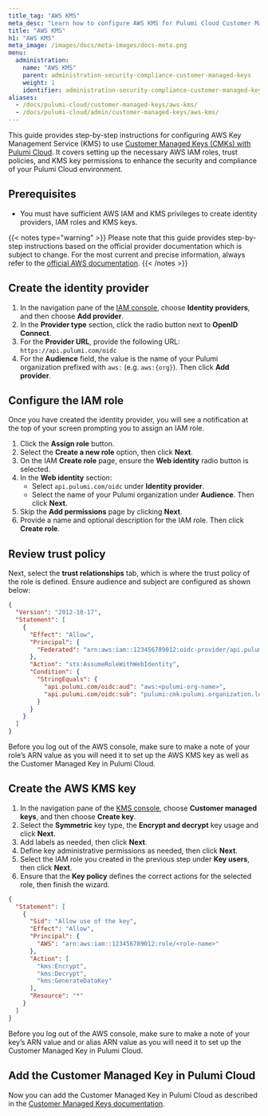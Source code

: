 ```yaml
---
title_tag: "AWS KMS"
meta_desc: "Learn how to configure AWS KMS for Pulumi Cloud Customer Managed Keys to enhance security and compliance."
title: "AWS KMS"
h1: "AWS KMS"
meta_image: /images/docs/meta-images/docs-meta.png
menu:
  administration:
    name: "AWS KMS"
    parent: administration-security-compliance-customer-managed-keys
    weight: 1
    identifier: administration-security-compliance-customer-managed-keys-aws-kms
aliases:
  - /docs/pulumi-cloud/customer-managed-keys/aws-kms/
  - /docs/pulumi-cloud/admin/customer-managed-keys/aws-kms/
---
```


This guide provides step-by-step instructions for configuring AWS Key Management Service (KMS) to use [Customer Managed
Keys (CMKs) with Pulumi Cloud](/docs/administration/security-compliance/customer-managed-keys/). It covers setting up the necessary AWS
IAM roles, trust policies, and KMS key permissions
to enhance the security and compliance of your Pulumi Cloud environment.

## Prerequisites

* You must have sufficient AWS IAM and KMS privileges to create identity providers, IAM roles and KMS keys.

{{< notes type="warning" >}}
Please note that this guide provides step-by-step instructions based on the official provider documentation which is
subject to change. For the most current and precise information, always refer to
the [official AWS documentation](https://docs.aws.amazon.com/IAM/latest/UserGuide/id_roles_providers_create_oidc.html).
{{< /notes >}}

## Create the identity provider

1. In the navigation pane of the [IAM console](https://console.aws.amazon.com/iam/), choose **Identity providers**, and
   then choose **Add provider**.
2. In the **Provider type** section, click the radio button next to **OpenID Connect**.
3. For the **Provider URL**, provide the following URL: `https://api.pulumi.com/oidc`
4. For the **Audience** field, the value is the name of your Pulumi organization prefixed with `aws:` (e.g.
   `aws:{org}`). Then click **Add provider**.

## Configure the IAM role

Once you have created the identity provider, you will see a notification at the top of your screen prompting you to
assign an IAM role.

1. Click the **Assign role** button.
2. Select the **Create a new role** option, then click **Next**.
3. On the IAM **Create role** page, ensure the **Web identity** radio button is selected.
4. In the **Web identity** section:
    * Select `api.pulumi.com/oidc` under **Identity provider**.
    * Select the name of your Pulumi organization under **Audience**. Then click **Next**.
5. Skip the **Add permissions** page by clicking **Next**.
6. Provide a name and optional description for the IAM role. Then click **Create role**.

## Review trust policy

Next, select the **trust relationships** tab, which is where the trust policy of the role is defined. Ensure audience
and subject are configured as shown below:

```json
{
  "Version": "2012-10-17",
  "Statement": [
    {
      "Effect": "Allow",
      "Principal": {
        "Federated": "arn:aws:iam::123456789012:oidc-provider/api.pulumi.com/oidc"
      },
      "Action": "sts:AssumeRoleWithWebIdentity",
      "Condition": {
        "StringEquals": {
          "api.pulumi.com/oidc:aud": "aws:<pulumi-org-name>",
          "api.pulumi.com/oidc:sub": "pulumi:cmk:pulumi.organization.login:<pulumi-org-name>"
        }
      }
    }
  ]
}
```

Before you log out of the AWS console, make sure to make a note of your role’s ARN value as you will need it to set up
the AWS KMS key as well as the Customer Managed Key in Pulumi Cloud.

## Create the AWS KMS key

1. In the navigation pane of the [KMS console](https://console.aws.amazon.com/kms/), choose **Customer managed keys**,
   and then choose **Create key**.
2. Select the **Symmetric** key type, the **Encrypt and decrypt** key usage and click **Next**.
3. Add labels as needed, then click **Next**.
4. Define key administrative permissions as needed, then click **Next**.
5. Select the IAM role you created in the previous step under **Key users**, then click **Next**.
6. Ensure that the **Key policy** defines the correct actions for the selected role, then finish the wizard.

```json
{
  "Statement": [
    {
      "Sid": "Allow use of the key",
      "Effect": "Allow",
      "Principal": {
        "AWS": "arn:aws:iam::123456789012:role/<role-name>"
      },
      "Action": [
        "kms:Encrypt",
        "kms:Decrypt",
        "kms:GenerateDataKey"
      ],
      "Resource": "*"
    }
  ]
}
```

Before you log out of the AWS console, make sure to make a note of your key’s ARN value and or alias ARN value as you
will need it to set up the Customer Managed Key in Pulumi Cloud.

## Add the Customer Managed Key in Pulumi Cloud

Now you can add the Customer Managed Key in Pulumi Cloud as described in
the [Customer Managed Keys documentation](/docs/administration/security-compliance/customer-managed-keys/).
